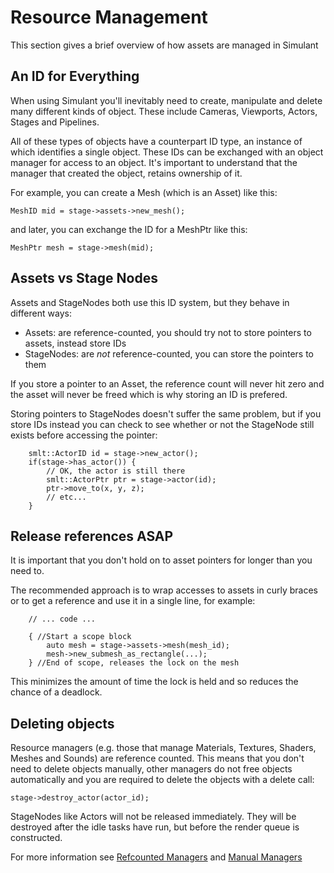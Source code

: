 # Resource Management

This section gives a brief overview of how assets are managed in Simulant

## An ID for Everything

When using Simulant you'll inevitably need to create, manipulate and delete many
different kinds of object. These include Cameras, Viewports, Actors, Stages and 
Pipelines.

All of these types of objects have a counterpart ID type, an instance of which
identifies a single object. These IDs can be exchanged with an object manager for
access to an object. It's important to understand that the manager
that created the object, retains ownership of it.

For example, you can create a Mesh (which is an Asset) like this:

    MeshID mid = stage->assets->new_mesh();
    
and later, you can exchange the ID for a MeshPtr like this:

    MeshPtr mesh = stage->mesh(mid);
    
## Assets vs Stage Nodes

Assets and StageNodes both use this ID system, but they behave in different ways:

 - Assets: are reference-counted, you should try not to store pointers to assets, instead store IDs
 - StageNodes: are *not* reference-counted, you can store the pointers to them
 
If you store a pointer to an Asset, the reference count will never hit zero and the asset will never
be freed which is why storing an ID is prefered.

Storing pointers to StageNodes doesn't suffer the same problem, but if you store IDs instead you can
check to see whether or not the StageNode still exists before accessing the pointer:

```
    smlt::ActorID id = stage->new_actor();
    if(stage->has_actor()) {
        // OK, the actor is still there
        smlt::ActorPtr ptr = stage->actor(id);
        ptr->move_to(x, y, z);
        // etc...
    }
```
         
## Release references ASAP
        
It is important that you don't hold on to asset pointers for longer than you need to.

The recommended approach is to wrap accesses to assets in curly braces or to get a reference and use it in a single line, for example:

```
    // ... code ...

    { //Start a scope block
        auto mesh = stage->assets->mesh(mesh_id);
        mesh->new_submesh_as_rectangle(...);
    } //End of scope, releases the lock on the mesh
```

This minimizes the amount of time the lock is held and so reduces the chance of a deadlock.

## Deleting objects
    
Resource managers (e.g. those that manage Materials, Textures, Shaders, Meshes 
and Sounds) are reference counted. This means that you don't need to delete objects
manually, other managers do not free objects automatically and you are required
to delete the objects with a delete call:

    stage->destroy_actor(actor_id);
    
StageNodes like Actors will not be released immediately. They will be destroyed after the idle
tasks have run, but before the render queue is constructed.
    
For more information see [Refcounted Managers](refcount_managers.md) and 
[Manual Managers](manual_managers.md)

